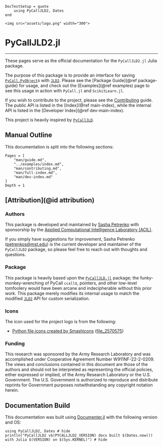 ```@meta
DocTestSetup = quote
    using PyCallJLD2, Dates
end
```

```@raw html
<img src="assets/logo.png" width="300">
```

# PyCallJLD2.jl

---

These pages serve as the official documentation for the `PyCallJLD2.jl` Julia package.

The purpose of this package is to provide an interface for saving [`PyCall.PyObject`](https://github.com/JuliaPy/PyCall.jl)s with [`JLD2`](https://github.com/JuliaIO/JLD2.jl).
Please see the [Package Guide](@ref package-guide) for usage, and check out the [Examples](@ref examples) page to see this usage in action with `PyCall.jl` and `ScikitLearn.jl`.

If you wish to contribute to the project, please see the [Contributing](@ref) guide.
The public API is listed in the [Index](@ref main-index), while the internal API is listed in the [Developer Index](@ref dev-main-index).

This project is heavily inspired by [`PyCallJLD`](https://github.com/JuliaPy/PyCallJLD.jl).

## Manual Outline

This documentation is split into the following sections:

```@contents
Pages = [
    "man/guide.md",
    "../examples/index.md",
    "man/contributing.md",
    "man/full-index.md",
    "man/dev-index.md"
]
Depth = 1
```

## [Attribution](@id attribution)

### Authors

This package is developed and maintained by [Sasha Petrenko](https://github.com/AP6YC) with sponsorship by the [Applied Computational Intelligence Laboratory (ACIL)](https://acil.mst.edu/).

If you simply have suggestions for improvement, Sasha Petrenko (<petrenkos@mst.edu>) is the current developer and maintainer of the `PyCallJLD2` package, so please feel free to reach out with thoughts and questions.

### Package

This package is heavily based upon the [`PyCallJLD.jl`](https://github.com/JuliaPy/PyCallJLD.jl) package; the funky-monkey-wrenching of PyCall `ccall`s, pointers, and other low-level tomfoolery would have been arcane and indecipherable without this prior work.
This package merely modifies its internal usage to match the modified [`JLD2`](https://github.com/JuliaIO/JLD2.jl) API for custom serialization.

### Icons

The icon used for the project logo is from the following:

- [Python file icons created by Smashicons](https://www.flaticon.com/free-icons/python-file) ([file_2570575](https://www.flaticon.com/free-icon/file_2570575))

### Funding

This research was sponsored by the Army Research Laboratory and was accomplished under Cooperative Agreement Number W911NF-22-2-0209.
The views and conclusions contained in this document are those of the authors and should not be interpreted as representing the official policies, either expressed or implied, of the Army Research Laboratory or the U.S. Government.
The U.S. Government is authorized to reproduce and distribute reprints for Government purposes notwithstanding any copyright notation herein.

## Documentation Build

This documentation was built using [Documenter.jl](https://github.com/JuliaDocs/Documenter.jl) with the following version and OS:

```@example
using PyCallJLD2, Dates # hide
println("PyCallJLD2 v$(PYCALLJLD2_VERSION) docs built $(Dates.now()) with Julia $(VERSION) on $(Sys.KERNEL)") # hide
```
